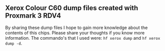 Xerox Colour C60 dump files created with Proxmark 3 RDV4
---

By sharing these dump files I hope to gain more knowledge about the contents of this chips. Please share your thoughts if you know more information.
The commando's that I used were: `hf xerox dump` and `hf xerox dump -d`.
